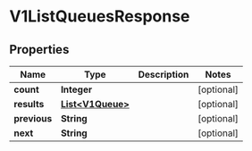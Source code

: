 

# V1ListQueuesResponse

## Properties

Name | Type | Description | Notes
------------ | ------------- | ------------- | -------------
**count** | **Integer** |  |  [optional]
**results** | [**List&lt;V1Queue&gt;**](V1Queue.md) |  |  [optional]
**previous** | **String** |  |  [optional]
**next** | **String** |  |  [optional]



